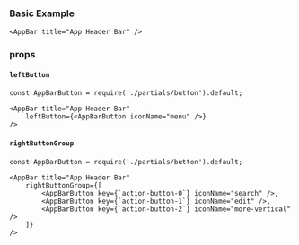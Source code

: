 ### Basic Example

```
<AppBar title="App Header Bar" />
```

### props

#### `leftButton`
```
const AppBarButton = require('./partials/button').default;

<AppBar title="App Header Bar"
    leftButton={<AppBarButton iconName="menu" />}
/>
```

#### `rightButtonGroup`
```
const AppBarButton = require('./partials/button').default;

<AppBar title="App Header Bar"
    rightButtonGroup={[
        <AppBarButton key={`action-button-0`} iconName="search" />,
        <AppBarButton key={`action-button-1`} iconName="edit" />,
        <AppBarButton key={`action-button-2`} iconName="more-vertical" />
    ]}
/>
```
